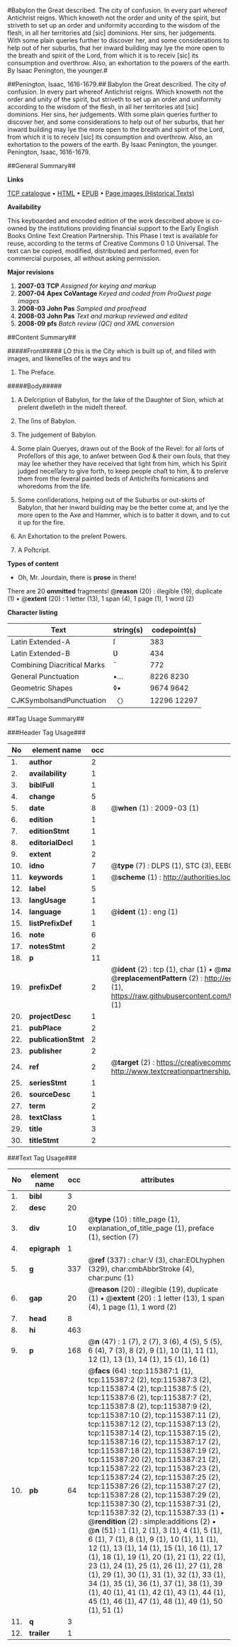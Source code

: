 #Babylon the Great described. The city of confusion. In every part whereof Antichrist reigns. Which knoweth not the order and unity of the spirit, but striveth to set up an order and uniformity according to the wisdom of the flesh, in all her territories atd [sic] dominions. Her sins, her judgements. With some plain queries further to discover her, and some considerations to help out of her suburbs, that her inward building may lye the more open to the breath and spirit of the Lord, from which it is to receiv [sic] its consumption and overthrow. Also, an exhortation to the powers of the earth. By Isaac Penington, the younger.#

##Penington, Isaac, 1616-1679.##
Babylon the Great described. The city of confusion. In every part whereof Antichrist reigns. Which knoweth not the order and unity of the spirit, but striveth to set up an order and uniformity according to the wisdom of the flesh, in all her territories atd [sic] dominions. Her sins, her judgements. With some plain queries further to discover her, and some considerations to help out of her suburbs, that her inward building may lye the more open to the breath and spirit of the Lord, from which it is to receiv [sic] its consumption and overthrow. Also, an exhortation to the powers of the earth. By Isaac Penington, the younger.
Penington, Isaac, 1616-1679.

##General Summary##

**Links**

[TCP catalogue](http://www.ota.ox.ac.uk/tcp/)  • 
[HTML](http://tei.it.ox.ac.uk/tcp/Texts-HTML/free/A90/A90388.html)  • 
[EPUB](http://tei.it.ox.ac.uk/tcp/Texts-EPUB/free/A90/A90388.epub) • 
[Page images (Historical Texts)](https://data.historicaltexts.jisc.ac.uk/view?pubId=eebo-99863200e&pageId=eebo-99863200e-115387-1)

**Availability**

This keyboarded and encoded edition of the
	       work described above is co-owned by the institutions
	       providing financial support to the Early English Books
	       Online Text Creation Partnership. This Phase I text is
	       available for reuse, according to the terms of Creative
	       Commons 0 1.0 Universal. The text can be copied,
	       modified, distributed and performed, even for
	       commercial purposes, all without asking permission.

**Major revisions**

1. __2007-03__ __TCP__ *Assigned for keying and markup*
1. __2007-04__ __Apex CoVantage__ *Keyed and coded from ProQuest page images*
1. __2008-03__ __John Pas__ *Sampled and proofread*
1. __2008-03__ __John Pas__ *Text and markup reviewed and edited*
1. __2008-09__ __pfs__ *Batch review (QC) and XML conversion*

##Content Summary##

#####Front#####
LO this is the City which is built up of, and filled with images, and likeneſſes of the ways and tru
1. The Preface.

#####Body#####

1. A Deſcription of Babylon, for the ſake of the Daughter of Sion, which at preſent dwelleth in the mideſt thereof.

1. The ſins of Babylon.

1. The judgement of Babylon.

1. Some plain Queryes, drawn out of the Book of the Revel: for all ſorts of Profeſſors of this age, to anſwer between God & their own ſouls, that they may ſee whether they have received that light from him, which his Spirit judged neceſſary to give forth, to keep people chaſt to him, & to preſerve them from the ſeveral painted beds of Antichriſts fornications and whoredoms from the life.

1. Some conſiderations, helping out of the Suburbs or out-skirts of Babylon, that her inward building may be the better come at, and lye the more open to the Axe and Hammer, which is to batter it down, and to cut it up for the fire.

1. An Exhortation to the preſent Powers.

1. A Poſtcript.

**Types of content**

  * Oh, Mr. Jourdain, there is **prose** in there!

There are 20 **ommitted** fragments! 
 @__reason__ (20) : illegible (19), duplicate (1)  •  @__extent__ (20) : 1 letter (13), 1 span (4), 1 page (1), 1 word (2)

**Character listing**


|Text|string(s)|codepoint(s)|
|---|---|---|
|Latin Extended-A|ſ|383|
|Latin Extended-B|Ʋ|434|
|Combining             Diacritical Marks|̄|772|
|General Punctuation|•…|8226 8230|
|Geometric Shapes|◊▪|9674 9642|
|CJKSymbolsandPunctuation|〈〉|12296 12297|

##Tag Usage Summary##

###Header Tag Usage###

|No|element name|occ|attributes|
|---|---|---|---|
|1.|__author__|2||
|2.|__availability__|1||
|3.|__biblFull__|1||
|4.|__change__|5||
|5.|__date__|8| @__when__ (1) : 2009-03 (1)|
|6.|__edition__|1||
|7.|__editionStmt__|1||
|8.|__editorialDecl__|1||
|9.|__extent__|2||
|10.|__idno__|7| @__type__ (7) : DLPS (1), STC (3), EEBO-CITATION (1), PROQUEST (1), VID (1)|
|11.|__keywords__|1| @__scheme__ (1) : http://authorities.loc.gov/ (1)|
|12.|__label__|5||
|13.|__langUsage__|1||
|14.|__language__|1| @__ident__ (1) : eng (1)|
|15.|__listPrefixDef__|1||
|16.|__note__|6||
|17.|__notesStmt__|2||
|18.|__p__|11||
|19.|__prefixDef__|2| @__ident__ (2) : tcp (1), char (1)  •  @__matchPattern__ (2) : ([0-9\-]+):([0-9IVX]+) (1), (.+) (1)  •  @__replacementPattern__ (2) : http://eebo.chadwyck.com/downloadtiff?vid=$1&page=$2 (1), https://raw.githubusercontent.com/textcreationpartnership/Texts/master/tcpchars.xml#$1 (1)|
|20.|__projectDesc__|1||
|21.|__pubPlace__|2||
|22.|__publicationStmt__|2||
|23.|__publisher__|2||
|24.|__ref__|2| @__target__ (2) : https://creativecommons.org/publicdomain/zero/1.0/ (1), http://www.textcreationpartnership.org/docs/. (1)|
|25.|__seriesStmt__|1||
|26.|__sourceDesc__|1||
|27.|__term__|2||
|28.|__textClass__|1||
|29.|__title__|3||
|30.|__titleStmt__|2||


###Text Tag Usage###

|No|element name|occ|attributes|
|---|---|---|---|
|1.|__bibl__|3||
|2.|__desc__|20||
|3.|__div__|10| @__type__ (10) : title_page (1), explanation_of_title_page (1), preface (1), section (7)|
|4.|__epigraph__|1||
|5.|__g__|337| @__ref__ (337) : char:V (3), char:EOLhyphen (329), char:cmbAbbrStroke (4), char:punc (1)|
|6.|__gap__|20| @__reason__ (20) : illegible (19), duplicate (1)  •  @__extent__ (20) : 1 letter (13), 1 span (4), 1 page (1), 1 word (2)|
|7.|__head__|8||
|8.|__hi__|463||
|9.|__p__|168| @__n__ (47) : 1 (7), 2 (7), 3 (6), 4 (5), 5 (5), 6 (4), 7 (3), 8 (2), 9 (1), 10 (1), 11 (1), 12 (1), 13 (1), 14 (1), 15 (1), 16 (1)|
|10.|__pb__|64| @__facs__ (64) : tcp:115387:1 (1), tcp:115387:2 (2), tcp:115387:3 (2), tcp:115387:4 (2), tcp:115387:5 (2), tcp:115387:6 (2), tcp:115387:7 (2), tcp:115387:8 (2), tcp:115387:9 (2), tcp:115387:10 (2), tcp:115387:11 (2), tcp:115387:12 (2), tcp:115387:13 (2), tcp:115387:14 (2), tcp:115387:15 (2), tcp:115387:16 (2), tcp:115387:17 (2), tcp:115387:18 (2), tcp:115387:19 (2), tcp:115387:20 (2), tcp:115387:21 (2), tcp:115387:22 (2), tcp:115387:23 (2), tcp:115387:24 (2), tcp:115387:25 (2), tcp:115387:26 (2), tcp:115387:27 (2), tcp:115387:28 (2), tcp:115387:29 (2), tcp:115387:30 (2), tcp:115387:31 (2), tcp:115387:32 (2), tcp:115387:33 (1)  •  @__rendition__ (2) : simple:additions (2)  •  @__n__ (51) : 1 (1), 2 (1), 3 (1), 4 (1), 5 (1), 6 (1), 7 (1), 8 (1), 9 (1), 10 (1), 11 (1), 12 (1), 13 (1), 14 (1), 15 (1), 16 (1), 17 (1), 18 (1), 19 (1), 20 (1), 21 (1), 22 (1), 23 (1), 24 (1), 25 (1), 26 (1), 27 (1), 28 (1), 29 (1), 30 (1), 31 (1), 32 (1), 33 (1), 34 (1), 35 (1), 36 (1), 37 (1), 38 (1), 39 (1), 40 (1), 41 (1), 42 (1), 43 (1), 44 (1), 45 (1), 46 (1), 47 (1), 48 (1), 49 (1), 50 (1), 51 (1)|
|11.|__q__|3||
|12.|__trailer__|1||
